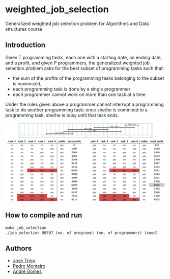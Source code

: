 # weighted_job_selection
Generalized weighted job selection problem for Algorithms and Data structures course

## Introduction

Given T programming tasks, each one with a starting date, an ending date, and a profit, and given P programmers, the generalized weighted job selection problem asks for the best subset of programming tasks such that:
- the sum of the profits of the programming tasks belonging to the subset is maximized,
- each programming task is done by a single programmer
- each programmer cannot work on more than one task at a time

Under the rules given above a programmer cannot interrupt a programming task to do another programming task; once she/he is commited to a programming task, she/he is busy until that task ends.

![Image](/screenshots/results.png)

## How to compile and run

```
make job_selection
./job_selection 98597 (no. of programs) (no. of programmers) (seed)
```

## Authors

- [José Trigo](https://github.com/zepedrotrigo)
- [Pedro Monteiro](https://github.com/pedromonteiro01)
- [André Gomes](https://github.com/andregomes04)
